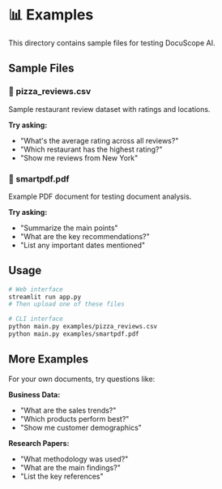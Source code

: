 # 📊 Examples

This directory contains sample files for testing DocuScope AI.

## Sample Files

### 🍕 pizza_reviews.csv
Sample restaurant review dataset with ratings and locations.

**Try asking:**
- "What's the average rating across all reviews?"
- "Which restaurant has the highest rating?"
- "Show me reviews from New York"

### 📑 smartpdf.pdf
Example PDF document for testing document analysis.

**Try asking:**
- "Summarize the main points"
- "What are the key recommendations?"
- "List any important dates mentioned"

## Usage

```bash
# Web interface
streamlit run app.py
# Then upload one of these files

# CLI interface  
python main.py examples/pizza_reviews.csv
python main.py examples/smartpdf.pdf
```

## More Examples

For your own documents, try questions like:

**Business Data:**
- "What are the sales trends?"
- "Which products perform best?"
- "Show me customer demographics"

**Research Papers:**
- "What methodology was used?"
- "What are the main findings?"
- "List the key references"
